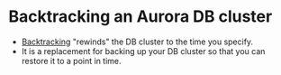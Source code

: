 # Backtracking an Aurora DB cluster
- [Backtracking](https://docs.aws.amazon.com/AmazonRDS/latest/AuroraUserGuide/AuroraMySQL.Managing.Backtrack.html) "rewinds" the DB cluster to the time you specify. 
- It is a replacement for backing up your DB cluster so that you can restore it to a point in time.